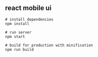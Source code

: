 ## react mobile ui

```
# install dependencies
npm install

# run server
npm start

# build for production with minification
npm run build

```

